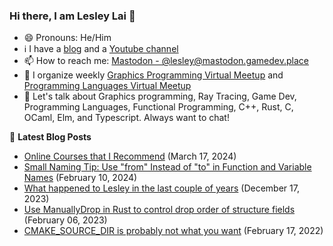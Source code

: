 ### Hi there, I am Lesley Lai 👋
- 😄 Pronouns: He/Him
- ℹ️ I have a [blog](https://lesleylai.info/) and a [Youtube channel](https://www.youtube.com/channel/UCw6w2apOo7DuUoDz0vHAVxQ)
- 📫 How to reach me: [Mastodon - @lesley@mastodon.gamedev.place](https://mastodon.gamedev.place/@lesley)
- 🤝 I organize weekly [Graphics Programming Virtual Meetup](https://www.meetup.com/Graphics-Programming-Virtual-Meetup) and [Programming Languages Virtual Meetup
](https://www.meetup.com/programming-languages-toronto-meetup/)
- 💬 Let's talk about Graphics programming, Ray Tracing, Game Dev, Programming Languages, Functional Programming, C++, Rust, C, OCaml, Elm, and Typescript. Always want to chat!

📕 **Latest Blog Posts**
<!-- BLOG-POST-LIST:START -->
- [Online Courses that I Recommend](https://www.lesleylai.info/en/moocs) (March 17, 2024)
- [Small Naming Tip: Use &quot;from&quot; Instead of &quot;to&quot; in Function and Variable Names](https://www.lesleylai.info/en/from-vs-to) (February 10, 2024)
- [What happened to Lesley in the last couple of years](https://www.lesleylai.info/en/2023-life-update) (December 17, 2023)
- [Use ManuallyDrop in Rust to control drop order of structure fields](https://www.lesleylai.info/en/rust-manually-drop) (February 06, 2023)
- [CMAKE_SOURCE_DIR is probably not what you want](https://www.lesleylai.info/en/cmake_src_directory) (February 17, 2022)

<!-- BLOG-POST-LIST:END -->
